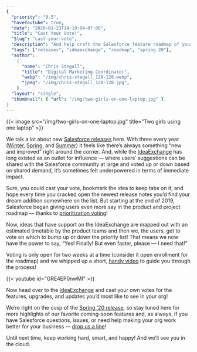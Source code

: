 ```yaml
---
{
  "priority": "0.5",
  "haveYoutube": true,
  "date": "2020-01-23T14:19:04-07:00",
  "title": "Cast Your Vote!",
  "Slug": "cast-your-vote",
  "description": "And help craft the Salesforce feature roadmap of your dreams.",
  "tags": ["releases", "ideaexchange", "roadmap", "spring 20"],
  "author":
    {
      "name": "Chris Stegall",
      "title": "Digital Marketing Coordinator",
      "webp": "/img/chris-stegall_128-128.webp",
      "jpeg": "/img/chris-stegall_128-128.jpg",
    },
  "layout": "single",
  "thumbnail": { "url": "/img/two-girls-on-one-laptop.jpg" },
}
---
```


{{< image src="/img/two-girls-on-one-laptop.jpg" title="Two girls using one laptop" >}}

We talk a lot about new [Salesforce releases](https://medium.com/tag/release-highlights/archive) here. With three every year ([Winter](https://medium.com/creme-de-la-crm/winter-20-release-highlights-lightning-is-going-live-permanently-1f439d4103e8), [Spring](https://medium.com/creme-de-la-crm/spring-20-release-highlights-samesite-cookies-integrations-and-preparing-for-google-chrome-80-9955cb7e4a41), and [Summer](https://medium.com/creme-de-la-crm/summer-19-release-highlights-back-to-the-classics-7b9abe9e6cf9)) it feels like there’s always something “new and improved” right around the corner. And, while the [IdeaExchange](https://trailblazer.salesforce.com/ideaSearch) has long existed as an outlet for influence — where users’ suggestions can be shared with the Salesforce community at large and voted up or down based on shared demand, it’s sometimes felt underpowered in terms of immediate impact.

Sure, you could cast your vote, bookmark the idea to keep tabs on it, and hope every time you cracked open the newest release notes you’d find your dream addition somewhere on the list. But starting at the end of 2019, Salesforce began giving users even more say in the product and project roadmap — thanks to [prioritization voting](https://ideas.salesforce.com/s/prioritization)!

Now, ideas that have support on the IdeaExchange are mapped out with an estimated timetable by the product teams and then we, the users, get to vote on which to bump up or down the priority list! That means we now have the power to say, “Yes! Finally! But even faster, please — I need that!”

Voting is only open for two weeks at a time (consider it open enrollment for the roadmap) and we whipped up a short, [handy video](https://www.youtube.com/watch?v=GRE4EP0nwMI) to guide you through the process!

{{< youtube id="GRE4EP0nwMI" >}}

Now head over to the [IdeaExchange](https://ideas.salesforce.com/s/prioritization) and cast your own votes for the features, upgrades, and updates you’d most like to see in your org!

We’re right on the cusp of the [Spring ’20 release](https://releasenotes.docs.salesforce.com/en-us/spring20/release-notes/salesforce_release_notes.htm), so stay tuned here for more highlights of our favorite coming-soon features and, as always, if you have Salesforce questions, issues, or need help making your org work better for your business — [drop us a line](/contact)!

Until next time, keep working hard, smart, and happy! And we’ll see you in the cloud.
